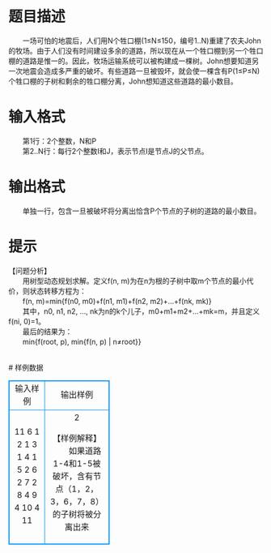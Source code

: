 # 

 
 # 题目描述 
<p>
　　一场可怕的地震后，人们用N个牲口棚(1≤N≤150，编号1..N)重建了农夫John的牧场。由于人们没有时间建设多余的道路，所以现在从一个牲口棚到另一个牲口棚的道路是惟一的。因此，牧场运输系统可以被构建成一棵树。John想要知道另一次地震会造成多严重的破坏。有些道路一旦被毁坏，就会使一棵含有P(1≤P≤N)个牲口棚的子树和剩余的牲口棚分离，John想知道这些道路的最小数目。</p> 

 
 # 输入格式 
<p>
　　第1行：2个整数，N和P<br>　　第2..N行：每行2个整数I和J，表示节点I是节点J的父节点。<br></p> 

 
 # 输出格式 
<p>
　　单独一行，包含一旦被破坏将分离出恰含P个节点的子树的道路的最小数目。</p> 

 
 # 提示 
<p>
【问题分析】<br>　　用树型动态规划求解。定义f(n, m)为在n为根的子树中取m个节点的最小代价，则状态转移方程为：<br>　　f(n, m)=min{f(n0, m0)+f(n1, m1)+f(n2, m2)+…+f(nk, mk)}<br>　　其中，n0, n1, n2, …, nk为n的k个儿子，m0+m1+m2+…+mk=m，并且定义f(ni, 0)=1。<br>　　最后的结果为：<br>　　min{f(root, p), min{f(n, p) | n≠root}}<br><br></p> 
# 样例数据
<style>
        table,table tr th, table tr td { border:1px solid #0094ff; }
        table { width: 200px; min-height: 25px; line-height: 25px; text-align: center; border-collapse: collapse;}   
    </style>
<table>
	<tr>
		<td>输入样例</td>
		<td>输出样例</td>
	</tr>
<tr><td>11 6						
1 2
1 3
1 4
1 5
2 6
2 7
2 8
4 9
4 10
4 11
</td><td>2



【样例解释】
　　如果道路1-4和1-5被破坏，含有节点（1，2，3，6，7，8）的子树将被分离出来</td></tr></table>
